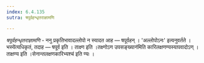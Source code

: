 ```yaml
---
index: 6.4.135
sutra: षपूर्वहन्धृतराज्ञामणि

---
```

_षपूर्वहन्धृतराज्ञामणि_ - ननु प्रकृतिभावादल्लोपो न स्यादत आह — षपूर्वहन् । 'अल्लोपोऽनः' इत्यनुवर्तते ।भस्ये॑त्यधिकृतं, तदाह — षपूर्व इति । ताक्ष्ण इति ।तक्ष्णोऽण उपसङ्ख्यान॑मिति कारिलक्षणण्यस्यापवादोऽण् । ताक्षण्य इति ।सेनान्तलक्षणकारिभ्यश्च॑ इति ण्यः ।